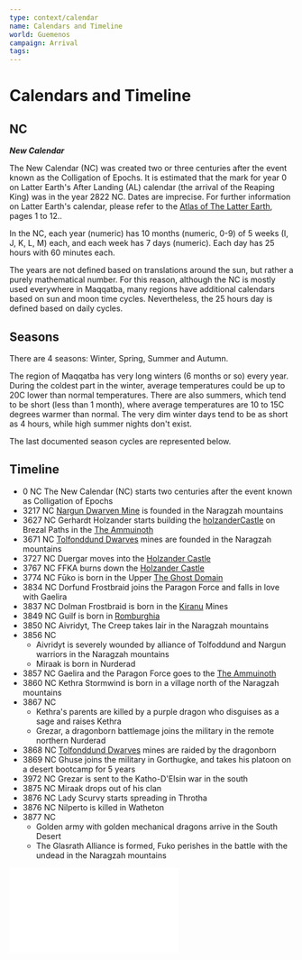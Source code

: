 ```yaml
---
type: context/calendar
name: Calendars and Timeline
world: Guemenos
campaign: Arrival
tags: 
---
```


# Calendars and Timeline

## NC
***New Calendar***

The New Calendar (NC) was created two or three centuries after the event known as the Colligation of Epochs. It is estimated that the mark for year 0 on Latter Earth's After Landing (AL) calendar (the arrival of the Reaping King) was in the year 2822 NC. Dates are imprecise. For further information on Latter Earth's calendar, please refer to the [Atlas of The Latter Earth](https://www.drivethrurpg.com/product/416284/The-Atlas-of-the-Latter-Earth), pages 1 to 12..

In the NC, each year (numeric) has 10 months (numeric, 0-9) of 5 weeks (I, J, K, L, M) each, and each week has 7 days (numeric). Each day has 25 hours with 60 minutes each.

The years are not defined based on translations around the sun, but rather a purely mathematical number. For this reason, although the NC is mostly used everywhere in Maqqatba, many regions have additional calendars based on sun and moon time cycles. Nevertheless, the 25 hours day is defined based on daily cycles.

## Seasons

There are 4 seasons: Winter, Spring, Summer and Autumn.

The region of Maqqatba has very long winters (6 months or so) every year. During the coldest part in the winter, average temperatures could be up to 20C lower than normal temperatures. There are also summers, which tend to be short (less than 1 month), where average temperatures are 10 to 15C degrees warmer than normal. The very dim winter days tend to be as short as 4 hours, while high summer nights don't exist.

The last documented season cycles are represented below.

## Timeline

- 0 NC The New Calendar (NC) starts two centuries after the event known as Colligation of Epochs
- 3217 NC [Nargun Dwarven Mine](realms.md#Nargunhesm) is founded in the Naragzah mountains
- 3627 NC Gerhardt Holzander starts building the [holzanderCastle](../locations/holzanderCastle.md) on Brezal Paths in the [The Ammuinoth](realms.md#Ammuinoth)
- 3671 NC [Tolfonddund Dwarves](realms.md#Tolfonddundhesm) mines are founded in the Naragzah mountains
- 3727 NC Duergar moves into the [Holzander Castle](../locations/holzanderCastle.md)
- 3767 NC FFKA burns down the [Holzander Castle](../locations/holzanderCastle.md)
- 3774 NC Fūko is born in the Upper [The Ghost Domain](realms.md#Underdark)
- 3834 NC Dorfund Frostbraid joins the Paragon Force and falls in love with Gaelira
- 3837 NC Dolman Frostbraid is born in the [Kiranu](realms.md#Kiranu) Mines
- 3849 NC Guilf is born in [Romburghia](realms.md#Romburghia)
- 3850 NC Aivridyt, The Creep takes lair in the Naragzah mountains
- 3856 NC
	- Aivridyt is severely wounded by alliance of Tolfoddund and Nargun warriors in the Naragzah mountains
	- Miraak is born in Nurderad
- 3857 NC Gaelira and the Paragon Force goes to the [The Ammuinoth](realms.md#Ammuinoth)
- 3860 NC Kethra Stormwind is born in a village north of the Naragzah mountains
- 3867 NC 
	- Kethra's parents are killed by a purple dragon who disguises as a sage and raises Kethra
	- Grezar, a dragonborn battlemage joins the military in the remote northern Nurderad
- 3868 NC [Tolfonddund Dwarves](realms.md#Tolfonddundhesm) mines are raided by the dragonborn
- 3869 NC Ghuse joins the military in Gorthugke, and takes his platoon on a desert bootcamp for 5 years
- 3972 NC Grezar is sent to the Katho-D'Elsin war in the south
- 3875 NC Miraak drops out of his clan
- 3876 NC Lady Scurvy starts spreading in Throtha
- 3876 NC Nilperto is killed in Watheton
- 3877 NC
	- Golden army with golden mechanical dragons arrive in the South Desert
	- The Glasrath Alliance is formed, Fuko perishes in the battle with the undead in the Naragzah mountains

![Modern](secrets/secretsCalendar.md)
